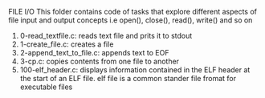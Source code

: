 FILE I/O
This folder contains code of tasks that explore different aspects of file input and output concepts i.e open(), close(), read(), write() and so on
1. 0-read_textfile.c: reads text file and prits it  to stdout
2. 1-create_file.c: creates a file
3. 2-append_text_to_file.c: appends text to EOF
4. 3-cp.c: copies contents from one file to another
5. 100-elf_header.c: displays information contained in the ELF header at the start of an ELF file. 
elf file is a common stander file fromat for executable files
